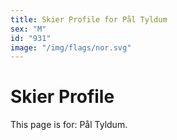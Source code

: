 ```yaml
---
title: Skier Profile for Pål Tyldum
sex: "M"
id: "931"
image: "/img/flags/nor.svg" 
---
```


# Skier Profile

This page is for: Pål Tyldum.
    